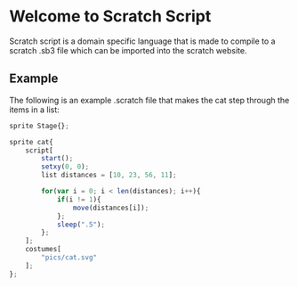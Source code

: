 # Welcome to Scratch Script

Scratch script is a domain specific language that is made to compile to a scratch .sb3 file which can be imported into the scratch website.

## Example

The following is an example .scratch file that makes the cat step through the items in a list:

```js linenums="1"
sprite Stage{};

sprite cat{
    script[
        start();
        setxy(0, 0);
        list distances = [10, 23, 56, 11];

        for(var i = 0; i < len(distances); i++){
            if(i != 1){
                move(distances[i]);
            };
            sleep(".5");
        };
    ];
    costumes[
        "pics/cat.svg"
    ];
};
```